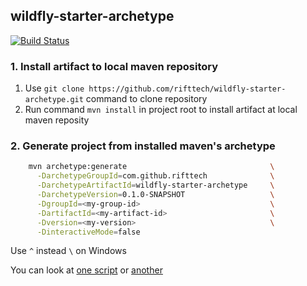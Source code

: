## wildfly-starter-archetype

[![Build Status](https://travis-ci.org/rifttech/wildfly-starter-archetype.svg?branch=master)](https://travis-ci.org/rifttech/wildfly-starter-archetype)

### 1. Install artifact to local maven repository
1. Use `git clone https://github.com/rifttech/wildfly-starter-archetype.git` command to clone repository
2. Run command `mvn install` in project root to install artifact at local maven reposity

### 2. Generate project from installed maven's archetype

```bash
    mvn archetype:generate                                \
      -DarchetypeGroupId=com.github.rifttech              \
      -DarchetypeArtifactId=wildfly-starter-archetype     \
      -DarchetypeVersion=0.1.0-SNAPSHOT                   \
      -DgroupId=<my-group-id>                             \
      -DartifactId=<my-artifact-id>                       \
      -Dversion=<my-version>                              \
      -DinteractiveMode=false
```
Use `^` instead `\` on Windows

You can look at [one script](./generate.archetype.bat) or [another](./generate.archetype.sh)
